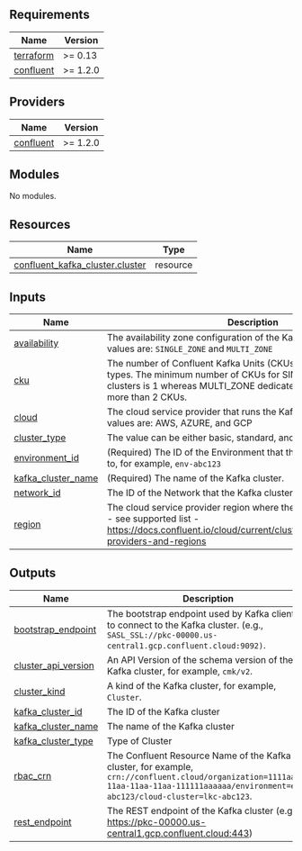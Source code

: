 <!-- BEGIN_TF_DOCS -->
## Requirements

| Name | Version |
|------|---------|
| <a name="requirement_terraform"></a> [terraform](#requirement\_terraform) | >= 0.13 |
| <a name="requirement_confluent"></a> [confluent](#requirement\_confluent) | >= 1.2.0 |

## Providers

| Name | Version |
|------|---------|
| <a name="provider_confluent"></a> [confluent](#provider\_confluent) | >= 1.2.0 |

## Modules

No modules.

## Resources

| Name | Type |
|------|------|
| [confluent_kafka_cluster.cluster](https://registry.terraform.io/providers/confluentinc/confluent/latest/docs/resources/kafka_cluster) | resource |

## Inputs

| Name | Description | Type | Default | Required |
|------|-------------|------|---------|:--------:|
| <a name="input_availability"></a> [availability](#input\_availability) | The availability zone configuration of the Kafka cluster. Accepted values are: `SINGLE_ZONE` and `MULTI_ZONE` | `string` | `"SINGLE_ZONE"` | no |
| <a name="input_cku"></a> [cku](#input\_cku) | The number of Confluent Kafka Units (CKUs) for Dedicated cluster types. The minimum number of CKUs for SINGLE\_ZONE dedicated clusters is 1 whereas MULTI\_ZONE dedicated clusters must have more than 2 CKUs. | `number` | `1` | no |
| <a name="input_cloud"></a> [cloud](#input\_cloud) | The cloud service provider that runs the Kafka cluster. Accepted values are: AWS, AZURE, and GCP | `string` | `"GCP"` | no |
| <a name="input_cluster_type"></a> [cluster\_type](#input\_cluster\_type) | The value can be either basic, standard, and dedicated. | `string` | `"basic"` | no |
| <a name="input_environment_id"></a> [environment\_id](#input\_environment\_id) | (Required) The ID of the Environment that the Kafka cluster belongs to, for example, `env-abc123` | `string` | n/a | yes |
| <a name="input_kafka_cluster_name"></a> [kafka\_cluster\_name](#input\_kafka\_cluster\_name) | (Required) The name of the Kafka cluster. | `string` | n/a | yes |
| <a name="input_network_id"></a> [network\_id](#input\_network\_id) | The ID of the Network that the Kafka cluster belongs to | `string` | `null` | no |
| <a name="input_region"></a> [region](#input\_region) | The cloud service provider region where the Kafka cluster is running - see supported list - https://docs.confluent.io/cloud/current/clusters/regions.html#cloud-providers-and-regions | `string` | `"asia-southeast2"` | no |

## Outputs

| Name | Description |
|------|-------------|
| <a name="output_bootstrap_endpoint"></a> [bootstrap\_endpoint](#output\_bootstrap\_endpoint) | The bootstrap endpoint used by Kafka clients to connect to the Kafka cluster. (e.g., `SASL_SSL://pkc-00000.us-central1.gcp.confluent.cloud:9092)`. |
| <a name="output_cluster_api_version"></a> [cluster\_api\_version](#output\_cluster\_api\_version) | An API Version of the schema version of the Kafka cluster, for example, `cmk/v2`. |
| <a name="output_cluster_kind"></a> [cluster\_kind](#output\_cluster\_kind) | A kind of the Kafka cluster, for example, `Cluster`. |
| <a name="output_kafka_cluster_id"></a> [kafka\_cluster\_id](#output\_kafka\_cluster\_id) | The ID of the Kafka cluster |
| <a name="output_kafka_cluster_name"></a> [kafka\_cluster\_name](#output\_kafka\_cluster\_name) | The name of the Kafka cluster |
| <a name="output_kafka_cluster_type"></a> [kafka\_cluster\_type](#output\_kafka\_cluster\_type) | Type of Cluster |
| <a name="output_rbac_crn"></a> [rbac\_crn](#output\_rbac\_crn) | The Confluent Resource Name of the Kafka cluster, for example, `crn://confluent.cloud/organization=1111aaaa-11aa-11aa-11aa-111111aaaaaa/environment=env-abc123/cloud-cluster=lkc-abc123`. |
| <a name="output_rest_endpoint"></a> [rest\_endpoint](#output\_rest\_endpoint) | The REST endpoint of the Kafka cluster (e.g., https://pkc-00000.us-central1.gcp.confluent.cloud:443) |
<!-- END_TF_DOCS -->
